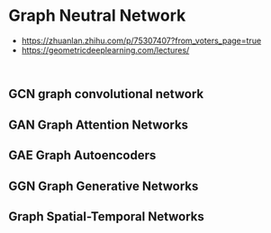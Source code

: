 # Graph Neutral Network
- https://zhuanlan.zhihu.com/p/75307407?from_voters_page=true
- https://geometricdeeplearning.com/lectures/
```


```

## GCN graph convolutional network

## GAN Graph Attention Networks

## GAE Graph Autoencoders

## GGN Graph Generative Networks

## Graph Spatial-Temporal Networks
